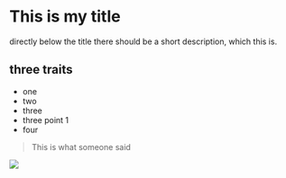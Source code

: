 # This is my title

directly below the title there should be a short description, which this is.

## three traits

* one
* two
* three
 * three point 1
* four

> This is what someone said


<img src="https://images.unsplash.com/photo-1554457945-ba5df6648602?ixlib=rb-1.2.1&ixid=eyJhcHBfaWQiOjEyMDd9&auto=format&fit=crop&w=1234&q=80"/>
